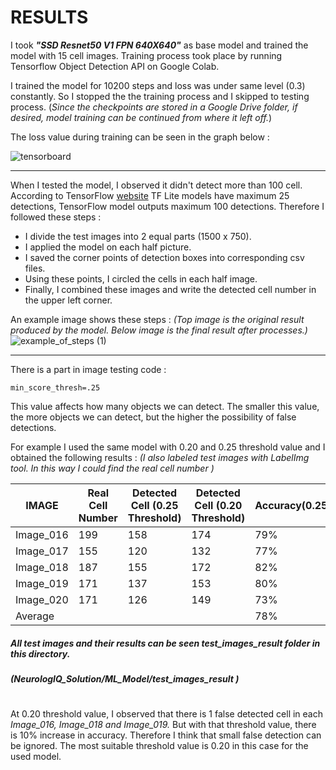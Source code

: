 # RESULTS

I took **_"SSD Resnet50 V1 FPN 640X640"_** as base model and trained the model with 15 cell images. Training process took place by running Tensorflow Object Detection API on Google Colab.

I trained the model for 10200 steps and loss was under same level (0.3) constantly. So I stopped the the training process and I skipped to testing process. 
(_Since the checkpoints are stored in a Google Drive folder, if desired, model training can be continued from where it left off._)

The loss value during training can be seen in the graph below : 

![tensorboard](https://user-images.githubusercontent.com/74496005/149842236-8342ed81-90ba-41d1-9161-e2a0af44f2fb.JPG)

---

When I tested the model, I observed it didn't detect more than 100 cell. According to TensorFlow [website](https://www.tensorflow.org/lite/tutorials/model_maker_object_detection) TF Lite models have maximum 25 detections, TensorFlow model outputs maximum 100 detections.  Therefore I followed these steps :

- I divide the test images into 2 equal parts (1500 x 750).
- I applied the model on each half picture.
- I saved the corner points of detection boxes into corresponding csv files.
- Using these points, I circled the cells in each half image.
- Finally, I combined these images and write the detected cell number in the upper left corner.

An example image shows these steps : _(Top image is the original result produced by the model. Below image is the final result after processes.)_
![example_of_steps (1)](https://user-images.githubusercontent.com/74496005/149845754-98a14730-93ae-4cad-a5a1-2739843cf1b4.jpg)

---
There is a  part in image testing code : 

`min_score_thresh=.25`

This value affects how many objects we can detect. The smaller this value, the more objects we can detect, but the higher the possibility of false detections.


For example I used the same model with 0.20 and 0.25 threshold value and I obtained the following results : 
_(I also labeled test images with LabelImg tool. In this way I could find the real cell number )_

|  IMAGE   | Real Cell Number | Detected Cell (0.25 Threshold)|Detected Cell (0.20 Threshold) | Accuracy(0.25)|Accuracy(0.20)|
|----------|------------------| ------------------------------|----------------------------- |---------------|--------------|
|Image_016 |  199|158|174|79%|87%|
|Image_017 |  155|120|132|77%|85%|
|Image_018 |  187|155|172|82%|92%|
|Image_019 |  171|137|153|80%|89%|
|Image_020 |  171|126|149|73%|87%|
|Average||||78%|88%|
##### _All test images and their results can be seen **test_images_result** folder in this directory._
##### _(NeurologIQ_Solution/ML_Model/test_images_result )_

#

At 0.20 threshold value, I observed that there is 1 false detected cell in each _Image_016, Image_018 and Image_019._ But with that threshold value, there is 10% increase in accuracy. Therefore I think that small false detection can be ignored. The most suitable threshold value is 0.20 in this case for the used model. 


